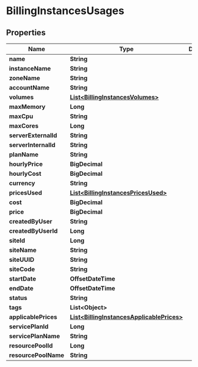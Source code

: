 

# BillingInstancesUsages

## Properties

Name | Type | Description | Notes
------------ | ------------- | ------------- | -------------
**name** | **String** |  |  [optional]
**instanceName** | **String** |  |  [optional]
**zoneName** | **String** |  |  [optional]
**accountName** | **String** |  |  [optional]
**volumes** | [**List&lt;BillingInstancesVolumes&gt;**](BillingInstancesVolumes.md) |  |  [optional]
**maxMemory** | **Long** |  |  [optional]
**maxCpu** | **String** |  |  [optional]
**maxCores** | **Long** |  |  [optional]
**serverExternalId** | **String** |  |  [optional]
**serverInternalId** | **String** |  |  [optional]
**planName** | **String** |  |  [optional]
**hourlyPrice** | **BigDecimal** |  |  [optional]
**hourlyCost** | **BigDecimal** |  |  [optional]
**currency** | **String** |  |  [optional]
**pricesUsed** | [**List&lt;BillingInstancesPricesUsed&gt;**](BillingInstancesPricesUsed.md) |  |  [optional]
**cost** | **BigDecimal** |  |  [optional]
**price** | **BigDecimal** |  |  [optional]
**createdByUser** | **String** |  |  [optional]
**createdByUserId** | **Long** |  |  [optional]
**siteId** | **Long** |  |  [optional]
**siteName** | **String** |  |  [optional]
**siteUUID** | **String** |  |  [optional]
**siteCode** | **String** |  |  [optional]
**startDate** | **OffsetDateTime** |  |  [optional]
**endDate** | **OffsetDateTime** |  |  [optional]
**status** | **String** |  |  [optional]
**tags** | **List&lt;Object&gt;** |  |  [optional]
**applicablePrices** | [**List&lt;BillingInstancesApplicablePrices&gt;**](BillingInstancesApplicablePrices.md) |  |  [optional]
**servicePlanId** | **Long** |  |  [optional]
**servicePlanName** | **String** |  |  [optional]
**resourcePoolId** | **Long** |  |  [optional]
**resourcePoolName** | **String** |  |  [optional]



